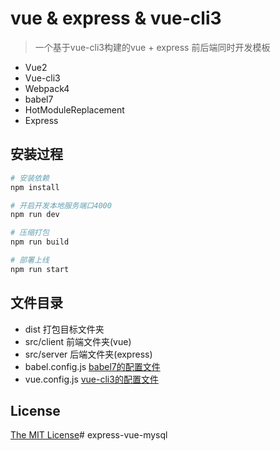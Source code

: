 # vue & express & vue-cli3

> 一个基于vue-cli3构建的vue + express 前后端同时开发模板

- Vue2
- Vue-cli3
- Webpack4
- babel7
- HotModuleReplacement 
- Express

## 安装过程

``` bash
# 安装依赖
npm install

# 开启开发本地服务端口4000
npm run dev

# 压缩打包
npm run build

# 部署上线
npm run start
```

## 文件目录

- dist  打包目标文件夹
- src/client    前端文件夹(vue)
- src/server    后端文件夹(express)
- babel.config.js  [babel7的配置文件](https://new.babeljs.io/docs/en/next/babelconfigjs.html)
- vue.config.js     [vue-cli3的配置文件](https://cli.vuejs.org/zh/config/)

## License

[The MIT License](http://opensource.org/licenses/MIT)# express-vue-mysql
